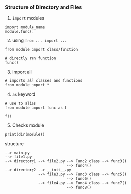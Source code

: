 ### Structure of Directory and Files

1. `import` modules

```python3
import module_name
module.func()
```

2. using `from ... import ...`

```python3
from module import class/function

# directly run function
func() 
```

3. import all

```python3
# imports all classes and functions
from module import *

```

4. `as` keyword 

```python3
# use to alias 
from module import func as f

f()
```

5. Checks module 

```python3
print(dir(module))
```

structure
```
--> main.py
--> file1.py
--> directory1 --> file2.py --> Func2 class --> func3()
                            --> func4()
--> directory2 --> __init__.py 
               --> file3.py --> Func3 class --> func5()
                            --> func6()
               --> file4.py --> Func4 class --> func7()
                            --> func8()
```